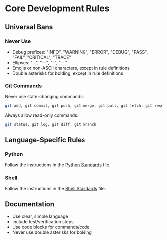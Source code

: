 # Core Development Rules

## Universal Bans

### Never Use

- Debug prefixes: "INFO", "WARNING", "ERROR", "DEBUG", "PASS", "FAIL", "CRITICAL", "TRACE"
- Ellipses: "...", "—", "-", " - "
- Emojis or non-ASCII characters, except in rule definitions
- Double asterisks for bolding, except in rule definitions

### Git Commands

Never use state-changing commands:

```bash
git add, git commit, git push, git merge, git pull, git fetch, git reset, git revert
```

Always allow read-only commands:

```bash
git status, git log, git diff, git branch
```

## Language-Specific Rules

### Python

Follow the instructions in the [Python Standards](.cursor/rules/python.mdc) file.

### Shell

Follow the instructions in the [Shell Standards](.cursor/rules/shell.mdc) file.

## Documentation

- Use clear, simple language
- Include test/verification steps
- Use code blocks for commands/code
- Never use double asterisks for bolding
